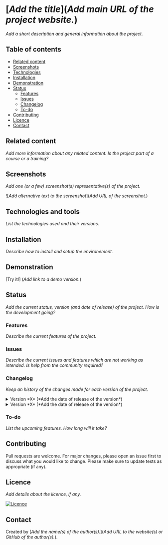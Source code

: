 # [*Add the title*](*Add main URL of the project website.*) 
*Add a short description and general information about the project.*

## Table of contents
- [Related content](#related-content)
- [Screenshots](#screenshots)
- [Technologies](#technologies-and-tools)
- [Installation](#installation)
- [Demonstration](#demonstration)
- [Status](#status)
  - [Features](#features)
  - [Issues](#issues)
  - [Changelog](#changelog)
  - [To-do](#to-do)
- [Contributing](#contributing)
- [Licence](#licence)
- [Contact](#contact)

## Related content
*Add more information about any related content. Is the project part of a course or a training?*

## Screenshots
*Add one (or a few) screenshot(s) representative(s) of the project.*

![*Add alternative text to the screenshot*](*Add URL of the screenshot.*) 

## Technologies and tools
*List the technologies used and their versions.*

## Installation
*Describe how to install and setup the environement.*

## Demonstration
[Try it!] (*Add link to a demo version.*) 

## Status
*Add the current status, version (and date of release) of the project. How is the development going?*

### Features
*Describe the current features of the project.*

### Issues
*Describe the current issues and features which are not working as intended. Is help from the community required?*

### Changelog
*Keep an history of the changes made for each version of the project.*
<details markdown="block">
<summary>Version *X* (*Add the date of release of the version*)</summary>
<i>List the main new features and issues of the version.</i>
</details>
<details markdown="block">
<summary>Version *X* (*Add the date of release of the version*)</summary>
<i>List the main new features and issues of the version.</i>
</details>

### To-do
*List the upcoming features. How long will it take?*

## Contributing
Pull requests are welcome. For major changes, please open an issue first to discuss what you would like to change.
Please make sure to update tests as appropriate (if any).

## Licence
*Add details about the licence, if any.*
  
[![Licence](https://img.shields.io/github/license/Ileriayo/markdown-badges?style=for-the-badge)](./LICENSE)

## Contact
Created by [*Add the name(s) of the author(s).*](*Add URL to the website(s) or GitHub of the author(s).*).
